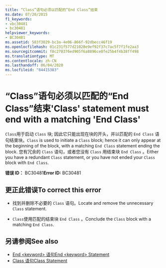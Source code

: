 ```yaml
---
title: “Class”语句必须以匹配的“End Class”结束
ms.date: 07/20/2015
f1_keywords:
- vbc30481
- bc30481
helpviewer_keywords:
- BC30481
ms.assetid: 583f3029-bc3a-4e06-866f-92dbecc46f19
ms.openlocfilehash: 01c231f577d21028e9ef92f37c7ac5f7f1fe2aa3
ms.sourcegitcommit: f8c270376ed905f6a8896ce0fe25b4f4b38ff498
ms.translationtype: MT
ms.contentlocale: zh-CN
ms.lasthandoff: 06/04/2020
ms.locfileid: "84415383"
---
```

# <a name="class-statement-must-end-with-a-matching-end-class"></a><span data-ttu-id="5487b-102">“Class”语句必须以匹配的“End Class”结束</span><span class="sxs-lookup"><span data-stu-id="5487b-102">'Class' statement must end with a matching 'End Class'</span></span>
<span data-ttu-id="5487b-103">`Class`用于启动 `Class` 块; 因此它只能出现在块的开头，并以匹配的 `End Class` 语句结束块。</span><span class="sxs-lookup"><span data-stu-id="5487b-103">`Class` is used to initiate a `Class` block; hence it can only appear at the beginning of the block, with a matching `End Class` statement ending the block.</span></span> <span data-ttu-id="5487b-104">您有冗余的 `Class` 语句，或者您没有 `Class` 用结束块 `End Class` 。</span><span class="sxs-lookup"><span data-stu-id="5487b-104">Either you have a redundant `Class` statement, or you have not ended your `Class` block with `End Class`.</span></span>  
  
 <span data-ttu-id="5487b-105">**错误 ID：** BC30481</span><span class="sxs-lookup"><span data-stu-id="5487b-105">**Error ID:** BC30481</span></span>  
  
## <a name="to-correct-this-error"></a><span data-ttu-id="5487b-106">更正此错误</span><span class="sxs-lookup"><span data-stu-id="5487b-106">To correct this error</span></span>  
  
- <span data-ttu-id="5487b-107">找到并删除不必要的 `Class` 语句。</span><span class="sxs-lookup"><span data-stu-id="5487b-107">Locate and remove the unnecessary `Class` statement.</span></span>  
  
- <span data-ttu-id="5487b-108">`Class`使用匹配的结束块 `End Class` 。</span><span class="sxs-lookup"><span data-stu-id="5487b-108">Conclude the `Class` block with a matching `End Class`.</span></span>  
  
## <a name="see-also"></a><span data-ttu-id="5487b-109">另请参阅</span><span class="sxs-lookup"><span data-stu-id="5487b-109">See also</span></span>

- [<span data-ttu-id="5487b-110">End \<keyword> 语句</span><span class="sxs-lookup"><span data-stu-id="5487b-110">End \<keyword> Statement</span></span>](../statements/end-keyword-statement.md)
- [<span data-ttu-id="5487b-111">Class 语句</span><span class="sxs-lookup"><span data-stu-id="5487b-111">Class Statement</span></span>](../statements/class-statement.md)
